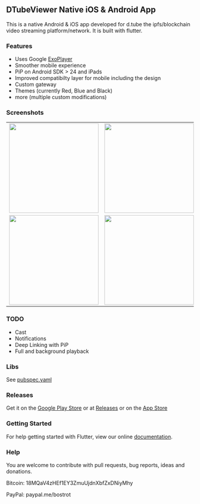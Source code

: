 ## DTubeViewer Native iOS & Android App

This is a native Android & iOS app developed for d.tube the ipfs/blockchain video streaming platform/network. It is built with flutter.


### Features
* Uses Google <a href="https://github.com/google/ExoPlayer">ExoPlayer</a>
* Smoother mobile experience
* PiP on Android SDK > 24 and iPads
* Improved compatibilty layer for mobile
including the design
* Custom gateway
* Themes (currently Red, Blue and Black)
* more (multiple custom modifications)

### Screenshots
<table>
<tr>
  <td><img width="240" src="https://i.imgur.com/W50ffE6.png"></img></td>
  <td><img width="240" src="https://i.imgur.com/ZY4JOCh.jpg"></img></td>
  <td><img width="240" src="https://i.imgur.com/VhLCH6U.jpg"></img></td>
</tr>
<tr>
  <td><img width="240" src="https://i.imgur.com/K1ECraW.jpg"></img></td>
  <td><img width="240" src="https://i.imgur.com/FGYPgm9.jpg"></img></td>
  <td><img width="240" src="https://i.imgur.com/fY82XmN.jpg"></img></td>
</tr>
</table>

### TODO

* Cast
* Notifications
* Deep Linking with PiP
* Full and background playback

### Libs

See <a href="https://github.com/bostrot/DTubeViewer/blob/master/pubspec.yaml">pubspec.yaml</a>

### Releases

Get it on the <a href="https://play.google.com/store/apps/details?id=pro.bostrot.dtubeviewer">Google Play Store</a> or at <a href="https://github.com/bostrot/DTubeViewer/releases">Releases</a> or on the <a href="https://itunes.apple.com/us/app/dtube-viewer/id1358140255?l=de&ls=1&mt=8">App Store</a>

### Getting Started

For help getting started with Flutter, view our online
[documentation](https://flutter.io/).

### Help

You are welcome to contribute with pull requests, bug reports, ideas and donations.

Bitcoin: 18MQaV4zHEf1EY3ZmuUjdnXbfZxDNiyMhy

PayPal: paypal.me/bostrot

